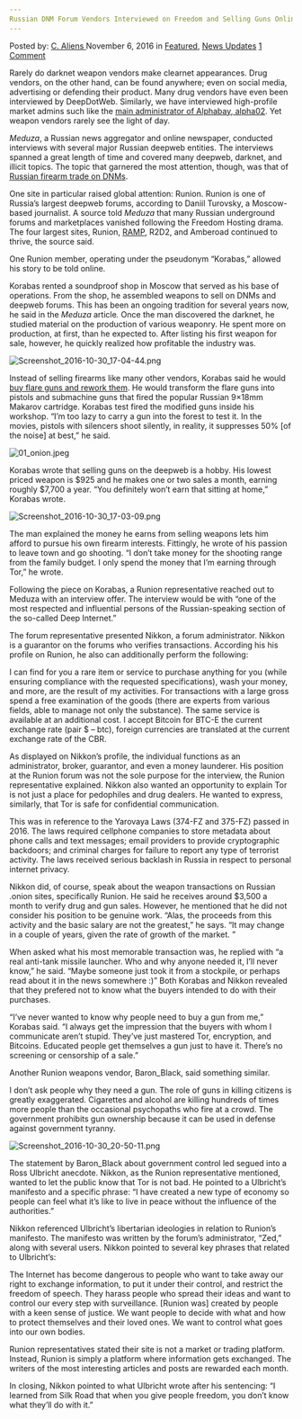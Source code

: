 ```yaml
---
Russian DNM Forum Vendors Interviewed on Freedom and Selling Guns Online
---
```

<article class="post-listing post-16295 post type-post status-publish format-standard has-post-thumbnail hentry  tag-dnm tag-forum tag-freedom tag-guns tag-interviewed tag-russian tag-selling tag-vendors">
    <div class="post-inner">
        <span>Posted by: <a href="https://www.deepdotweb.com/author/caliens/" title="">C. Aliens </a></span>
    <span>November 6, 2016</span>
    <span>in <a href="https://www.deepdotweb.com/category/deepdot-news/" rel="category tag">Featured</a>, <a href="https://www.deepdotweb.com/category/news-updates/" rel="category tag">News Updates</a></span>
    <span><a href="https://www.deepdotweb.com/2016/11/06/russian-dnm-forum-vendors-interviewed/#comments">1 Comment</a></span>
    </p>
    <div class="clear"></div>
    <div class="entry">
    <p>Rarely do darknet weapon vendors make clearnet appearances. Drug vendors, on the other hand, can be found anywhere; even on social media, advertising or defending their product. Many drug vendors have even been interviewed by DeepDotWeb. Similarly, we have interviewed high-profile market admins such like the <a href="https://www.deepdotweb.com/2015/04/20/interview-with-alphabay-admin/">main administrator of Alphabay, alpha02</a>. Yet weapon vendors rarely see the light of day.</p>
    <p><em>Meduza</em>, a Russian news aggregator and online newspaper, conducted interviews with several major Russian deepweb entities. The interviews spanned a great length of time and covered many deepweb, darknet, and illicit topics. The topic that garnered the most attention, though, was that of <a href="http://nld.com.vn/thoi-su-quoc-te/chuyen-so-huu-sung-o-nga-co-sung-the-gioi-ngam-20161029231754698.htm">Russian firearm trade on DNMs</a>.</p>
    <p>One site in particular raised global attention: Runion. Runion is one of Russia’s largest deepweb forums, according to Daniil Turovsky, a Moscow-based journalist. A source told <em>Meduza</em> that many Russian underground forums and marketplaces vanished following the Freedom Hosting drama. The four largest sites, Runion, <a href="https://www.deepdotweb.com/marketplace-directory/listing/ramp-russian-anonymous-marketplace">RAMP</a>, R2D2, and Amberoad continued to thrive, the source said.</p>
    <p>One Runion member, operating under the pseudonym “Korabas,” allowed his story to be told online.</p>
    <p>Korabas rented a soundproof shop in Moscow that served as his base of operations. From the shop, he assembled weapons to sell on DNMs and deepweb forums. This has been an ongoing tradition for several years now, he said in the <em>Meduza </em>article<em>. </em>Once the man discovered the darknet, he studied material on the production of various weaponry. He spent more on production, at first, than he expected to. After listing his first weapon for sale, however, he quickly realized how profitable the industry was.</p>
    <p><img class="wp-image-16298 aligncenter" src="/imgs/2016/11/screenshot_2016-10-30_17-04-44-png.png" alt="Screenshot_2016-10-30_17-04-44.png" srcset="/imgs/2016/11/screenshot_2016-10-30_17-04-44-png.png 928w, /imgs/2016/11/screenshot_2016-10-30_17-04-44-png-300x138.png 300w, /imgs/2016/11/screenshot_2016-10-30_17-04-44-png-272x125.png 272w" sizes="(max-width: 928px) 100vw, 928px" /></p>
    <p>Instead of selling firearms like many other vendors, Korabas said he would <a href="https://meduza.io/feature/2016/08/15/zashifrovannoe-podpolie">buy flare guns and rework them</a>. He would transform the flare guns into pistols and submachine guns that fired the popular Russian 9×18mm Makarov cartridge. Korabas test fired the modified guns inside his workshop. “I’m too lazy to carry a gun into the forest to test it. In the movies, pistols with silencers shoot silently, in reality, it suppresses 50% [of the noise] at best,” he said.</p>
    <p><img class="wp-image-16299 aligncenter" src="/imgs/2016/11/01_onion-jpeg.jpeg" alt="01_onion.jpeg" srcset="/imgs/2016/11/01_onion-jpeg.jpeg 800w, /imgs/2016/11/01_onion-jpeg-300x225.jpeg 300w" sizes="(max-width: 800px) 100vw, 800px" /></p>
    <p>Korabas wrote that selling guns on the deepweb is a hobby. His lowest priced weapon is $925 and he makes one or two sales a month, earning roughly $7,700 a year. &#8220;You definitely won’t earn that sitting at home,” Korabas wrote.</p>
    <p><img class="wp-image-16300 aligncenter" src="/imgs/2016/11/screenshot_2016-10-30_17-03-09-png.png" alt="Screenshot_2016-10-30_17-03-09.png" srcset="/imgs/2016/11/screenshot_2016-10-30_17-03-09-png.png 581w, /imgs/2016/11/screenshot_2016-10-30_17-03-09-png-300x220.png 300w" sizes="(max-width: 581px) 100vw, 581px" /></p>
    <p>The man explained the money he earns from selling weapons lets him afford to pursue his own firearm interests. Fittingly, he wrote of his passion to leave town and go shooting. &#8220;I don’t take money for the shooting range from the family budget. I only spend the money that I&#8217;m earning through Tor,” he wrote.</p>
    <p>Following the piece on Korabas, a Runion representative reached out to Meduza with an interview offer. The interview would be with &#8220;one of the most respected and influential persons of the Russian-speaking section of the so-called Deep Internet.&#8221;</p>
    <p>The forum representative presented Nikkon, a forum administrator. Nikkon is a guarantor on the forums who verifies transactions. According his his profile on Runion, he also can additionally perform the following:</p>
    <p>I can find for you a rare item or service to purchase anything for you (while ensuring compliance with the requested specifications), wash your money, and more, are the result of my activities. For transactions with a large gross spend a free examination of the goods (there are experts from various fields, able to manage not only the substance). The same service is available at an additional cost. I accept Bitcoin for BTC-E the current exchange rate (pair $ &#8211; btc), foreign currencies are translated at the current exchange rate of the CBR.</p>
    <p>As displayed on Nikkon’s profile, the individual functions as an administrator, broker, guarantor, and even a money launderer. His position at the Runion forum was not the sole purpose for the interview, the Runion representative explained. Nikkon also wanted an opportunity to explain Tor is not just a place for pedophiles and drug dealers. He wanted to express, similarly, that Tor is safe for confidential communication.</p>
    <p>This was in reference to the Yarovaya Laws (374-FZ and 375-FZ) passed in 2016. The laws required cellphone companies to store metadata about phone calls and text messages; email providers to provide cryptographic backdoors; and criminal charges for failure to report any type of terrorist activity. The laws received serious backlash in Russia in respect to personal internet privacy.</p>
    <p>Nikkon did, of course, speak about the weapon transactions on Russian .onion sites, specifically Runion. He said he receives around $3,500 a month to verify drug and gun sales. However, he mentioned that he did not consider his position to be genuine work. &#8220;Alas, the proceeds from this activity and the basic salary are not the greatest,” he says. “It may change in a couple of years, given the rate of growth of the market. &#8221;</p>
    <p>When asked what his most memorable transaction was, he replied with &#8220;a real anti-tank missile launcher. Who and why anyone needed it, I&#8217;ll never know,” he said. “Maybe someone just took it from a stockpile, or perhaps read about it in the news somewhere :)&#8221; Both Korabas and Nikkon revealed that they prefered not to know what the buyers intended to do with their purchases.</p>
    <p>&#8220;I’ve never wanted to know why people need to buy a gun from me,” Korabas said. “I always get the impression that the buyers with whom I communicate aren’t stupid. They’ve just mastered Tor, encryption, and Bitcoins. Educated people get themselves a gun just to have it. There’s no screening or censorship of a sale.”</p>
    <p>Another Runion weapons vendor, Baron_Black, said something similar.</p>
    <p>I don&#8217;t ask people why they need a gun. The role of guns in killing citizens is greatly exaggerated. Cigarettes and alcohol are killing hundreds of times more people than the occasional psychopaths who fire at a crowd. The government prohibits gun ownership because it can be used in defense against government tyranny.</p>
    <p><img class="wp-image-16301 aligncenter" src="/imgs/2016/11/screenshot_2016-10-30_20-50-11-png.png" alt="Screenshot_2016-10-30_20-50-11.png" srcset="/imgs/2016/11/screenshot_2016-10-30_20-50-11-png.png 642w, /imgs/2016/11/screenshot_2016-10-30_20-50-11-png-300x263.png 300w" sizes="(max-width: 642px) 100vw, 642px" /></p>
    <p>The statement by Baron_Black about government control led segued into a Ross Ulbricht anecdote. Nikkon, as the Runion representative mentioned, wanted to let the public know that Tor is not bad. He pointed to a Ulbricht’s manifesto and a specific phrase: &#8220;I have created a new type of economy so people can feel what it’s like to live in peace without the influence of the authorities.&#8221;</p>
    <p>Nikkon referenced Ulbricht’s libertarian ideologies in relation to Runion’s manifesto. The manifesto was written by the forum’s administrator, “Zed,” along with several users. Nikkon pointed to several key phrases that related to Ulbricht’s:</p>
    <p>The Internet has become dangerous to people who want to take away our right to exchange information, to put it under their control, and restrict the freedom of speech. They harass people who spread their ideas and want to control our every step with surveillance. [Runion was] created by people with a keen sense of justice. We want people to decide with what and how to protect themselves and their loved ones. We want to control what goes into our own bodies.</p>
    <p>Runion representatives stated their site is not a market or trading platform. Instead, Runion is simply a platform where information gets exchanged. The writers of the most interesting articles and posts are rewarded each month.</p>
    <p>In closing, Nikkon pointed to what Ulbricht wrote after his sentencing: “I learned from Silk Road that when you give people freedom, you don’t know what they’ll do with it.&#8221;</p>
    </div>
    <span style="display:none"><a href="https://www.deepdotweb.com/tag/dnm/" rel="tag">dnm</a> <a href="https://www.deepdotweb.com/tag/forum/" rel="tag">forum</a> <a href="https://www.deepdotweb.com/tag/freedom/" rel="tag">freedom</a> <a href="https://www.deepdotweb.com/tag/guns/" rel="tag">guns</a> <a href="https://www.deepdotweb.com/tag/interviewed/" rel="tag">interviewed</a>  <a href="https://www.deepdotweb.com/tag/russian/" rel="tag">russian</a> <a href="https://www.deepdotweb.com/tag/selling/" rel="tag">selling</a> <a href="https://www.deepdotweb.com/tag/vendors/" rel="tag">vendors</a></span> <span style="display:none" class="updated">2016-11-06</span>
    <div style="display:none" class="vcard author" itemprop="author" itemscope itemtype="http://schema.org/Person"><strong class="fn" itemprop="name"><a href="https://www.deepdotweb.com/author/caliens/" title="Posts by C. Aliens" rel="author">C. Aliens</a></strong></div>
    </div>
</article>

